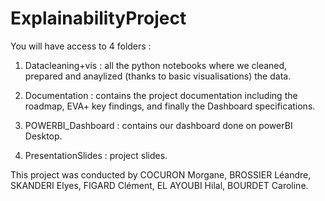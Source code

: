 # ExplainabilityProject

You will have access to 4 folders : 

1) Datacleaning+vis : all the python notebooks where we cleaned, prepared and anaylized (thanks to basic visualisations) the data. 

2) Documentation : contains the project documentation including the roadmap, EVA+ key findings, and finally the Dashboard specifications. 

3) POWERBI_Dashboard : contains our dashboard done on powerBI Desktop. 

4) PresentationSlides : project slides. 

This project was conducted by COCURON Morgane, BROSSIER Léandre, SKANDERI Elyes, FIGARD Clément, EL AYOUBI Hilal, BOURDET Caroline. 